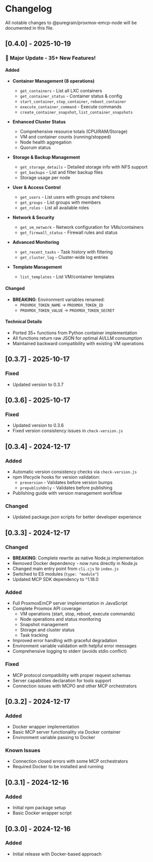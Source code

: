 # Changelog

All notable changes to @puregrain/proxmox-emcp-node will be documented in this file.

## [0.4.0] - 2025-10-19

### 🎉 Major Update - 35+ New Features!

#### Added
- **Container Management (8 operations)**
  - `get_containers` - List all LXC containers
  - `get_container_status` - Container status & config
  - `start_container`, `stop_container`, `reboot_container`
  - `execute_container_command` - Execute commands
  - `create_container_snapshot`, `list_container_snapshots`

- **Enhanced Cluster Status**
  - Comprehensive resource totals (CPU/RAM/Storage)
  - VM and container counts (running/stopped)
  - Node health aggregation
  - Quorum status

- **Storage & Backup Management**
  - `get_storage_details` - Detailed storage info with NFS support
  - `get_backups` - List and filter backup files
  - Storage usage per node

- **User & Access Control**
  - `get_users` - List users with groups and tokens
  - `get_groups` - List groups with members
  - `get_roles` - List all available roles

- **Network & Security**
  - `get_vm_network` - Network configuration for VMs/containers
  - `get_firewall_status` - Firewall rules and status

- **Advanced Monitoring**
  - `get_recent_tasks` - Task history with filtering
  - `get_cluster_log` - Cluster-wide log entries

- **Template Management**
  - `list_templates` - List VM/container templates

#### Changed
- **BREAKING**: Environment variables renamed:
  - `PROXMOX_TOKEN_NAME` → `PROXMOX_TOKEN_ID`
  - `PROXMOX_TOKEN_VALUE` → `PROXMOX_TOKEN_SECRET`

#### Technical Details
- Ported 35+ functions from Python container implementation
- All functions return raw JSON for optimal AI/LLM consumption
- Maintained backward compatibility with existing VM operations

## [0.3.7] - 2025-10-17

### Fixed

- Updated version to 0.3.7

## [0.3.6] - 2025-10-17

### Fixed

- Updated version to 0.3.6
- Fixed version consistency issues in `check-version.js`

## [0.3.4] - 2024-12-17

### Added

- Automatic version consistency checks via `check-version.js`
- npm lifecycle hooks for version validation:
  - `preversion` - Validates before version bumps
  - `prepublishOnly` - Validates before publishing
- Publishing guide with version management workflow

### Changed

- Updated package.json scripts for better developer experience

## [0.3.3] - 2024-12-17

### Changed

- **BREAKING**: Complete rewrite as native Node.js implementation
- Removed Docker dependency - now runs directly in Node.js
- Changed main entry point from `cli.cjs` to `index.js`
- Switched to ES modules (`type: "module"`)
- Updated MCP SDK dependency to ^1.18.0

### Added

- Full ProxmoxEmCP server implementation in JavaScript
- Complete Proxmox API coverage:
  - VM operations (start, stop, reboot, execute commands)
  - Node operations and status monitoring
  - Snapshot management
  - Storage and cluster status
  - Task tracking
- Improved error handling with graceful degradation
- Environment variable validation with helpful error messages
- Comprehensive logging to stderr (avoids stdio conflict)

### Fixed

- MCP protocol compatibility with proper request schemas
- Server capabilities declaration for tools support
- Connection issues with MCPO and other MCP orchestrators

## [0.3.2] - 2024-12-17

### Added

- Docker wrapper implementation
- Basic MCP server functionality via Docker container
- Environment variable passing to Docker

### Known Issues

- Connection closed errors with some MCP orchestrators
- Required Docker to be installed and running

## [0.3.1] - 2024-12-16

### Added

- Initial npm package setup
- Basic Docker wrapper script

## [0.3.0] - 2024-12-16

### Added

- Initial release with Docker-based approach
